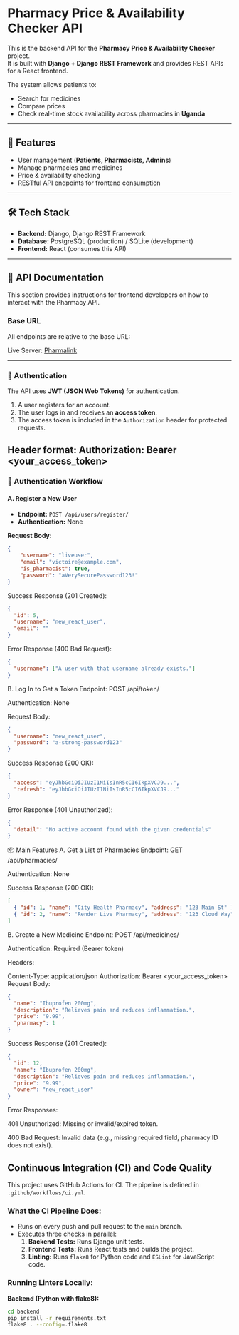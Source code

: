 # Pharmacy Price & Availability Checker API

This is the backend API for the **Pharmacy Price & Availability Checker** project.  
It is built with **Django + Django REST Framework** and provides REST APIs for a React frontend.  

The system allows patients to:  
- Search for medicines  
- Compare prices  
- Check real-time stock availability across pharmacies in **Uganda**  

---

## 🚀 Features
- User management (**Patients, Pharmacists, Admins**)  
- Manage pharmacies and medicines  
- Price & availability checking  
- RESTful API endpoints for frontend consumption  

---

## 🛠️ Tech Stack
- **Backend:** Django, Django REST Framework  
- **Database:** PostgreSQL (production) / SQLite (development)  
- **Frontend:** React (consumes this API)  

---

## 📖 API Documentation

This section provides instructions for frontend developers on how to interact with the Pharmacy API.

### Base URL
All endpoints are relative to the base URL:

Live Server: [Pharmalink](https://pharmalink-x7j6.onrender.com)

---

### 🔑 Authentication
The API uses **JWT (JSON Web Tokens)** for authentication.  

1. A user registers for an account.  
2. The user logs in and receives an **access token**.  
3. The access token is included in the `Authorization` header for protected requests.  

**Header format:**
Authorization: Bearer <your_access_token>
---

### 👤 Authentication Workflow

#### A. Register a New User
- **Endpoint:** `POST /api/users/register/`  
- **Authentication:** None  

**Request Body:**
```json
{
    "username": "liveuser",
    "email": "victoire@example.com",
    "is_pharmacist": true,
    "password": "aVerySecurePassword123!"
}
```
Success Response (201 Created):

```json
{
  "id": 5,
  "username": "new_react_user",
  "email": ""
}
```
Error Response (400 Bad Request):

```json
{
  "username": ["A user with that username already exists."]
}
```
B. Log In to Get a Token
Endpoint: POST /api/token/

Authentication: None

Request Body:

```json
{
  "username": "new_react_user",
  "password": "a-strong-password123"
}
```
Success Response (200 OK):

```json
{
  "access": "eyJhbGciOiJIUzI1NiIsInR5cCI6IkpXVCJ9...",
  "refresh": "eyJhbGciOiJIUzI1NiIsInR5cCI6IkpXVCJ9..."
}
```
Error Response (401 Unauthorized):

```json
{
  "detail": "No active account found with the given credentials"
}
```
📦 Main Features
A. Get a List of Pharmacies
Endpoint: GET /api/pharmacies/

Authentication: None

Success Response (200 OK):

```json
[
  { "id": 1, "name": "City Health Pharmacy", "address": "123 Main St" },
  { "id": 2, "name": "Render Live Pharmacy", "address": "123 Cloud Way" }
]
```
B. Create a New Medicine
Endpoint: POST /api/medicines/

Authentication: Required (Bearer token)

Headers:

Content-Type: application/json
Authorization: Bearer <your_access_token>
Request Body:

```json
{
  "name": "Ibuprofen 200mg",
  "description": "Relieves pain and reduces inflammation.",
  "price": "9.99",
  "pharmacy": 1
}
```
Success Response (201 Created):

```json
{
  "id": 12,
  "name": "Ibuprofen 200mg",
  "description": "Relieves pain and reduces inflammation.",
  "price": "9.99",
  "owner": "new_react_user"
}
```
Error Responses:

401 Unauthorized: Missing or invalid/expired token.

400 Bad Request: Invalid data (e.g., missing required field, pharmacy ID does not exist).

## Continuous Integration (CI) and Code Quality

This project uses GitHub Actions for CI. The pipeline is defined in `.github/workflows/ci.yml`.

### What the CI Pipeline Does:
- Runs on every push and pull request to the `main` branch.
- Executes three checks in parallel:
  1. **Backend Tests:** Runs Django unit tests.
  2. **Frontend Tests:** Runs React tests and builds the project.
  3. **Linting:** Runs `flake8` for Python code and `ESLint` for JavaScript code.

### Running Linters Locally:
**Backend (Python with flake8):**
```bash
cd backend
pip install -r requirements.txt
flake8 . --config=.flake8
